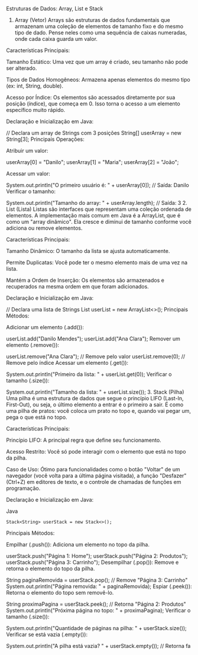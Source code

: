 Estruturas de Dados: Array, List e Stack

1. Array (Vetor)
   Arrays são estruturas de dados fundamentais que armazenam uma coleção de elementos de tamanho fixo e do mesmo tipo de dado. Pense neles como uma sequência de caixas numeradas, onde cada caixa guarda um valor.

Características Principais:

Tamanho Estático: Uma vez que um array é criado, seu tamanho não pode ser alterado.

Tipos de Dados Homogêneos: Armazena apenas elementos do mesmo tipo (ex: int, String, double).

Acesso por Índice: Os elementos são acessados diretamente por sua posição (índice), que começa em 0. Isso torna o acesso a um elemento específico muito rápido.

Declaração e Inicialização em Java:


// Declara um array de Strings com 3 posições
String[] userArray = new String[3];
Principais Operações:

Atribuir um valor:

userArray[0] = "Danilo";
userArray[1] = "Maria";
userArray[2] = "João";

Acessar um valor:

System.out.println("O primeiro usuário é: " + userArray[0]); // Saída: Danilo
Verificar o tamanho:


System.out.println("Tamanho do array: " + userArray.length); // Saída: 3
2. List (Lista)
   Listas são interfaces que representam uma coleção ordenada de elementos. A implementação mais comum em Java é a ArrayList, que é como um "array dinâmico". Ela cresce e diminui de tamanho conforme você adiciona ou remove elementos.

Características Principais:

Tamanho Dinâmico: O tamanho da lista se ajusta automaticamente.

Permite Duplicatas: Você pode ter o mesmo elemento mais de uma vez na lista.

Mantém a Ordem de Inserção: Os elementos são armazenados e recuperados na mesma ordem em que foram adicionados.

Declaração e Inicialização em Java:


// Declara uma lista de Strings
List<String> userList = new ArrayList<>();
Principais Métodos:

Adicionar um elemento (.add()):


userList.add("Danilo Mendes");
userList.add("Ana Clara");
Remover um elemento (.remove()):

userList.remove("Ana Clara"); // Remove pelo valor
userList.remove(0);         // Remove pelo índice
Acessar um elemento (.get()):


System.out.println("Primeiro da lista: " + userList.get(0));
Verificar o tamanho (.size()):


System.out.println("Tamanho da lista: " + userList.size());
3. Stack (Pilha)
   Uma pilha é uma estrutura de dados que segue o princípio LIFO (Last-In, First-Out), ou seja, o último elemento a entrar é o primeiro a sair. É como uma pilha de pratos: você coloca um prato no topo e, quando vai pegar um, pega o que está no topo.

Características Principais:

Princípio LIFO: A principal regra que define seu funcionamento.

Acesso Restrito: Você só pode interagir com o elemento que está no topo da pilha.

Caso de Uso: Ótimo para funcionalidades como o botão "Voltar" de um navegador (você volta para a última página visitada), a função "Desfazer" (Ctrl+Z) em editores de texto, e o controle de chamadas de funções em programação.

Declaração e Inicialização em Java:

Java

    Stack<String> userStack = new Stack<>();
Principais Métodos:

Empilhar (.push()): Adiciona um elemento no topo da pilha.

userStack.push("Página 1: Home");
userStack.push("Página 2: Produtos");
userStack.push("Página 3: Carrinho");
Desempilhar (.pop()): Remove e retorna o elemento do topo da pilha.


String paginaRemovida = userStack.pop(); // Remove "Página 3: Carrinho"
System.out.println("Página removida: " + paginaRemovida);
Espiar (.peek()): Retorna o elemento do topo sem removê-lo.


String proximaPagina = userStack.peek(); // Retorna "Página 2: Produtos"
System.out.println("Próxima página no topo: " + proximaPagina);
Verificar o tamanho (.size()):

System.out.println("Quantidade de páginas na pilha: " + userStack.size());
Verificar se está vazia (.empty()):

System.out.println("A pilha está vazia? " + userStack.empty()); // Retorna fa